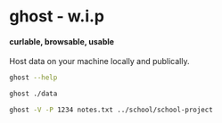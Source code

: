 # ghost - w.i.p
#### curlable, browsable, usable

Host data on your machine locally and publically.

```sh
ghost --help

ghost ./data

ghost -V -P 1234 notes.txt ../school/school-project
```
